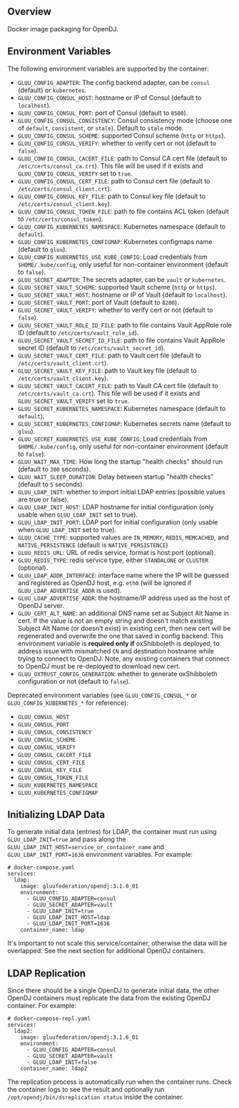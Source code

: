 ## Overview

Docker image packaging for OpenDJ.

## Environment Variables

The following environment variables are supported by the container:

- `GLUU_CONFIG_ADAPTER`: The config backend adapter, can be `consul` (default) or `kubernetes`.
- `GLUU_CONFIG_CONSUL_HOST`: hostname or IP of Consul (default to `localhost`).
- `GLUU_CONFIG_CONSUL_PORT`: port of Consul (default to `8500`).
- `GLUU_CONFIG_CONSUL_CONSISTENCY`: Consul consistency mode (choose one of `default`, `consistent`, or `stale`). Default to `stale` mode.
- `GLUU_CONFIG_CONSUL_SCHEME`: supported Consul scheme (`http` or `https`).
- `GLUU_CONFIG_CONSUL_VERIFY`: whether to verify cert or not (default to `false`).
- `GLUU_CONFIG_CONSUL_CACERT_FILE`: path to Consul CA cert file (default to `/etc/certs/consul_ca.crt`). This file will be used if it exists and `GLUU_CONFIG_CONSUL_VERIFY` set to `true`.
- `GLUU_CONFIG_CONSUL_CERT_FILE`: path to Consul cert file (default to `/etc/certs/consul_client.crt`).
- `GLUU_CONFIG_CONSUL_KEY_FILE`: path to Consul key file (default to `/etc/certs/consul_client.key`).
- `GLUU_CONFIG_CONSUL_TOKEN_FILE`: path to file contains ACL token (default to `/etc/certs/consul_token`).
- `GLUU_CONFIG_KUBERNETES_NAMESPACE`: Kubernetes namespace (default to `default`).
- `GLUU_CONFIG_KUBERNETES_CONFIGMAP`: Kubernetes configmaps name (default to `gluu`).
- `GLUU_CONFIG_KUBERNETES_USE_KUBE_CONFIG`: Load credentials from `$HOME/.kube/config`, only useful for non-container environment (default to `false`).
- `GLUU_SECRET_ADAPTER`: The secrets adapter, can be `vault` or `kubernetes`.
- `GLUU_SECRET_VAULT_SCHEME`: supported Vault scheme (`http` or `https`).
- `GLUU_SECRET_VAULT_HOST`: hostname or IP of Vault (default to `localhost`).
- `GLUU_SECRET_VAULT_PORT`: port of Vault (default to `8200`).
- `GLUU_SECRET_VAULT_VERIFY`: whether to verify cert or not (default to `false`).
- `GLUU_SECRET_VAULT_ROLE_ID_FILE`: path to file contains Vault AppRole role ID (default to `/etc/certs/vault_role_id`).
- `GLUU_SECRET_VAULT_SECRET_ID_FILE`: path to file contains Vault AppRole secret ID (default to `/etc/certs/vault_secret_id`).
- `GLUU_SECRET_VAULT_CERT_FILE`: path to Vault cert file (default to `/etc/certs/vault_client.crt`).
- `GLUU_SECRET_VAULT_KEY_FILE`: path to Vault key file (default to `/etc/certs/vault_client.key`).
- `GLUU_SECRET_VAULT_CACERT_FILE`: path to Vault CA cert file (default to `/etc/certs/vault_ca.crt`). This file will be used if it exists and `GLUU_SECRET_VAULT_VERIFY` set to `true`.
- `GLUU_SECRET_KUBERNETES_NAMESPACE`: Kubernetes namespace (default to `default`).
- `GLUU_SECRET_KUBERNETES_CONFIGMAP`: Kubernetes secrets name (default to `gluu`).
- `GLUU_SECRET_KUBERNETES_USE_KUBE_CONFIG`: Load credentials from `$HOME/.kube/config`, only useful for non-container environment (default to `false`).
- `GLUU_WAIT_MAX_TIME`: How long the startup "health checks" should run (default to `300` seconds).
- `GLUU_WAIT_SLEEP_DURATION`: Delay between startup "health checks" (default to `5` seconds).
- `GLUU_LDAP_INIT`: whether to import initial LDAP entries (possible values are true or false).
- `GLUU_LDAP_INIT_HOST`: LDAP hostname for initial configuration (only usable when `GLUU_LDAP_INIT` set to true).
- `GLUU_LDAP_INIT_PORT`: LDAP port for initial configuration (only usable when `GLUU_LDAP_INIT` set to true).
- `GLUU_CACHE_TYPE`: supported values are `IN_MEMORY`, `REDIS`, `MEMCACHED`, and `NATIVE_PERSISTENCE` (default is `NATIVE_PERSISTENCE`)
- `GLUU_REDIS_URL`: URL of redis service, format is host:port (optional).
- `GLUU_REDIS_TYPE`: redis service type, either `STANDALONE` or `CLUSTER` (optional).
- `GLUU_LDAP_ADDR_INTERFACE`: interface name where the IP will be guessed and registered as OpenDJ host, e.g. `eth0` (will be ignored if `GLUU_LDAP_ADVERTISE_ADDR` is used).
- `GLUU_LDAP_ADVERTISE_ADDR`: the hostname/IP address used as the host of OpenDJ server.
- `GLUU_CERT_ALT_NAME`: an additional DNS name set as Subject Alt Name in cert. If the value is not an empty string and doesn't match existing Subject Alt Name (or doesn't exist) in existing cert, then new cert will be regenerated and overwrite the one that saved in config backend. This environment variable is __required only if__ oxShibboleth is deployed, to address issue with mismatched `CN` and destination hostname while trying to connect to OpenDJ. Note, any existing containers that connect to OpenDJ must be re-deployed to download new cert.
- `GLUU_OXTRUST_CONFIG_GENERATION`: whether to generate oxShibboleth configuration or not (default to `false`).

Deprecated environment variables (see `GLUU_CONFIG_CONSUL_*` or `GLUU_CONFIG_KUBERNETES_*` for reference):

- `GLUU_CONSUL_HOST`
- `GLUU_CONSUL_PORT`
- `GLUU_CONSUL_CONSISTENCY`
- `GLUU_CONSUL_SCHEME`
- `GLUU_CONSUL_VERIFY`
- `GLUU_CONSUL_CACERT_FILE`
- `GLUU_CONSUL_CERT_FILE`
- `GLUU_CONSUL_KEY_FILE`
- `GLUU_CONSUL_TOKEN_FILE`
- `GLUU_KUBERNETES_NAMESPACE`
- `GLUU_KUBERNETES_CONFIGMAP`

## Initializing LDAP Data

To generate initial data (entries) for LDAP, the container must run using `GLUU_LDAP_INIT=true` and pass along the `GLUU_LDAP_INIT_HOST=service_or_container_name` and `GLUU_LDAP_INIT_PORT=1636` environment variables. For example:

```
# docker-compose.yaml
services:
  ldap:
    image: gluufederation/opendj:3.1.6_01
    environment:
      - GLUU_CONFIG_ADAPTER=consul
      - GLUU_SECRET_ADAPTER=vault
      - GLUU_LDAP_INIT=true
      - GLUU_LDAP_INIT_HOST=ldap
      - GLUU_LDAP_INIT_PORT=1636
    container_name: ldap
```

It's important to not scale this service/container, otherwise the data will be overlapped. See the next section for additional OpenDJ containers.

## LDAP Replication

Since there should be a single OpenDJ to generate initial data, the other OpenDJ containers must replicate the data from the existing OpenDJ container. For example:

```
# docker-compose-repl.yaml
services:
  ldap2:
    image: gluufederation/opendj:3.1.6_01
    environment:
      - GLUU_CONFIG_ADAPTER=consul
      - GLUU_SECRET_ADAPTER=vault
      - GLUU_LDAP_INIT=false
    container_name: ldap2
```

The replication process is automatically run when the container runs. Check the container logs to see the result and optionally run `/opt/opendj/bin/dsreplication status` inside the container.
